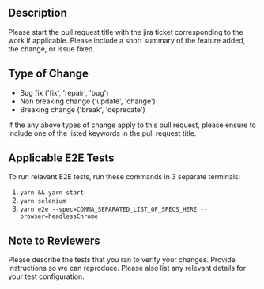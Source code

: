 ## Description

Please start the pull request title with the jira ticket corresponding to the work if applicable. Please include a short summary of the feature added, the change, or issue fixed.

## Type of Change
- Bug fix ('fix', 'repair', 'bug')
- Non breaking change ('update', 'change')
- Breaking change ('break', 'deprecate')

If the any above types of change apply to this pull request, please ensure to include one of the listed keywords in the pull request title.

## Applicable E2E Tests

To run relavant E2E tests, run these commands in 3 separate terminals:

1. `yarn && yarn start`
2. `yarn selenium`
3. `yarn e2e --spec=COMMA_SEPARATED_LIST_OF_SPECS_HERE --browser=headlessChrome`

## Note to Reviewers

Please describe the tests that you ran to verify your changes. Provide instructions so we can reproduce. Please also list any relevant details for your test configuration.
